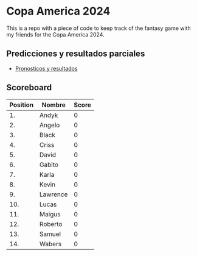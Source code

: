 # Copa America 2024

This is a repo with a piece of code to keep track of the fantasy game with my friends for the Copa America 2024.

## Predicciones y resultados parciales
- [Pronosticos y resultados](https://github.com/dasoto/polla/blob/main/master_plan.csv)
## Scoreboard

| Position | Nombre | Score |
| -------- | ------ | ----- |
|1. | Andyk | 0 |
|2. | Angelo | 0 |
|3. | Black | 0 |
|4. | Criss | 0 |
|5. | David | 0 |
|6. | Gabito | 0 |
|7. | Karla | 0 |
|8. | Kevin | 0 |
|9. | Lawrence | 0 |
|10. | Lucas | 0 |
|11. | Maigus | 0 |
|12. | Roberto | 0 |
|13. | Samuel | 0 |
|14. | Wabers | 0 |
